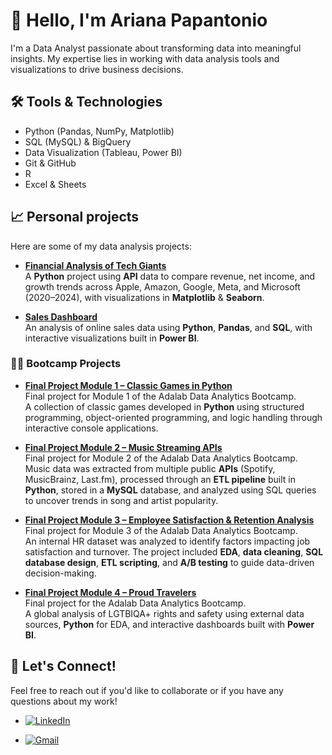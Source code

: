 # 👋 Hello, I'm Ariana Papantonio

I'm a Data Analyst passionate about transforming data into meaningful insights. My expertise lies in working with data analysis tools and visualizations to drive business decisions.


## 🛠️ Tools & Technologies

- Python (Pandas, NumPy, Matplotlib)
- SQL (MySQL) & BigQuery 
- Data Visualization (Tableau, Power BI)
- Git & GitHub
- R
- Excel & Sheets


## 📈 Personal projects

Here are some of my data analysis projects:

- [**Financial Analysis of Tech Giants**](https://github.com/ArianaPapantonio/Financial_Analysis_of_Tech_Giants)  
  A **Python** project using **API** data to compare revenue, net income, and growth trends across Apple, Amazon, Google, Meta, and Microsoft (2020–2024), with visualizations in **Matplotlib** & **Seaborn**.

- [**Sales Dashboard**](https://github.com/ArianaPapantonio/Online_Sales_Dataset)  
  An analysis of online sales data using **Python**, **Pandas**, and **SQL**, with interactive visualizations built in **Power BI**.



### 🧑‍🏫 Bootcamp Projects

- [**Final Project Module 1 – Classic Games in Python**](https://github.com/ArianaPapantonio/Final_project_module_1)  
  Final project for Module 1 of the Adalab Data Analytics Bootcamp.  
  A collection of classic games developed in **Python** using structured programming, object-oriented programming, and logic handling through interactive console applications.

- [**Final Project Module 2 – Music Streaming APIs**](https://github.com/ArianaPapantonio/Final_project_module_2)  
  Final project for Module 2 of the Adalab Data Analytics Bootcamp.  
  Music data was extracted from multiple public **APIs** (Spotify, MusicBrainz, Last.fm), processed through an **ETL pipeline** built in **Python**, stored in a **MySQL** database, and analyzed using SQL queries to uncover trends in song and artist popularity.

- [**Final Project Module 3 – Employee Satisfaction & Retention Analysis**](https://github.com/ArianaPapantonio/Final_project_module_3)  
  Final project for Module 3 of the Adalab Data Analytics Bootcamp.  
  An internal HR dataset was analyzed to identify factors impacting job satisfaction and turnover. The project included **EDA**, **data cleaning**, **SQL database design**, **ETL scripting**, and **A/B testing** to guide data-driven decision-making.

- [**Final Project Module 4 – Proud Travelers**](https://github.com/ArianaPapantonio/Proud_travelers)  
  Final project for the Adalab Data Analytics Bootcamp.  
  A global analysis of LGTBIQA+ rights and safety using external data sources, **Python** for EDA, and interactive dashboards built with **Power BI**.


## 🚀 Let's Connect!

Feel free to reach out if you'd like to collaborate or if you have any questions about my work!  
- <a href="https://www.linkedin.com/in/arianapapantonio/" target="_blank">
  <img src="https://img.shields.io/badge/LinkedIn-0077B5?style=for-the-badge&logo=linkedin&logoColor=white" alt="LinkedIn">
</a>

- <a href="mailto:arianapapantonio@gmail.com" target="_blank">
  <img src="https://img.shields.io/badge/Gmail-D14836?style=for-the-badge&logo=gmail&logoColor=white" alt="Gmail">
</a>


